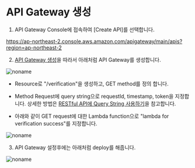 # API Gateway 생성 

1) API Gateway Console에 접속하여 [Create API]를 선택합니다.

https://ap-northeast-2.console.aws.amazon.com/apigateway/main/apis?region=ap-northeast-2

2) [API Gateway 생성](https://github.com/kyopark2014/apigw-rest-querystring/blob/main/create-apigw.md)을 따라서 아래처럼 API Gateway를 생성합니다. 

![noname](https://user-images.githubusercontent.com/52392004/175080942-d74b2cf0-1df6-410f-94d7-81b1f2dfe1a6.png)

- Resource로 "/verification"을 생성하고, GET method를 정의 합니다.

- Method Request에 query string으로 requestId, timestamp, token을 지정합니다. 상세한 방법은 [RESTful API에 Query String 사용하기](https://github.com/kyopark2014/apigw-rest-querystring/blob/main/query-string.md)을 참고합니다. 

- 아래와 같이 GET request에 대한 Lambda function으로 "lambda for verification success"를 지정합니다. 

![noname](https://user-images.githubusercontent.com/52392004/175081931-a8802ed2-dd3f-4f56-949a-ba2a0171f7f8.png)

3) API Gateway 설정후에는 아래처럼 deploy를 해줍니다.

![noname](https://user-images.githubusercontent.com/52392004/175082934-b31d82c6-9525-4241-a270-424038784678.png)
